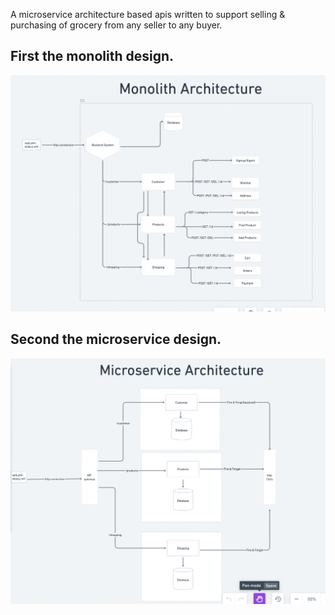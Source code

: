 A microservice architecture based apis written to support selling & purchasing of grocery from any seller to any buyer.

## First the monolith design.

![monolith_architecture](./imgs/monolith_architecture.png)

## Second the microservice design.

![monolith_architecture](./imgs/microservice_architecture.png)
